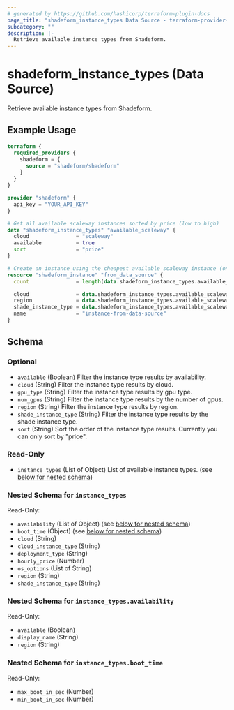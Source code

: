 ```yaml
---
# generated by https://github.com/hashicorp/terraform-plugin-docs
page_title: "shadeform_instance_types Data Source - terraform-provider-shadeform"
subcategory: ""
description: |-
  Retrieve available instance types from Shadeform.
---
```


# shadeform_instance_types (Data Source)

Retrieve available instance types from Shadeform.

## Example Usage

```terraform
terraform {
  required_providers {
    shadeform = {
      source = "shadeform/shadeform"
    }
  }
}

provider "shadeform" {
  api_key = "YOUR_API_KEY"
}

# Get all available scaleway instances sorted by price (low to high)
data "shadeform_instance_types" "available_scaleway" {
  cloud               = "scaleway"
  available           = true
  sort                = "price"
}

# Create an instance using the cheapest available scaleway instance (only if there is at least one instance available)
resource "shadeform_instance" "from_data_source" {
  count               = length(data.shadeform_instance_types.available_scaleway.instance_types) > 0 ? 1 : 0

  cloud               = data.shadeform_instance_types.available_scaleway.instance_types[0].cloud
  region              = data.shadeform_instance_types.available_scaleway.instance_types[0].availability[0].region
  shade_instance_type = data.shadeform_instance_types.available_scaleway.instance_types[0].shade_instance_type
  name                = "instance-from-data-source"
}
```

<!-- schema generated by tfplugindocs -->
## Schema

### Optional

- `available` (Boolean) Filter the instance type results by availability.
- `cloud` (String) Filter the instance type results by cloud.
- `gpu_type` (String) Filter the instance type results by gpu type.
- `num_gpus` (String) Filter the instance type results by the number of gpus.
- `region` (String) Filter the instance type results by region.
- `shade_instance_type` (String) Filter the instance type results by the shade instance type.
- `sort` (String) Sort the order of the instance type results. Currently you can only sort by "price".

### Read-Only

- `instance_types` (List of Object) List of available instance types. (see [below for nested schema](#nestedatt--instance_types))

<a id="nestedatt--instance_types"></a>
### Nested Schema for `instance_types`

Read-Only:

- `availability` (List of Object) (see [below for nested schema](#nestedobjatt--instance_types--availability))
- `boot_time` (Object) (see [below for nested schema](#nestedobjatt--instance_types--boot_time))
- `cloud` (String)
- `cloud_instance_type` (String)
- `deployment_type` (String)
- `hourly_price` (Number)
- `os_options` (List of String)
- `region` (String)
- `shade_instance_type` (String)

<a id="nestedobjatt--instance_types--availability"></a>
### Nested Schema for `instance_types.availability`

Read-Only:

- `available` (Boolean)
- `display_name` (String)
- `region` (String)


<a id="nestedobjatt--instance_types--boot_time"></a>
### Nested Schema for `instance_types.boot_time`

Read-Only:

- `max_boot_in_sec` (Number)
- `min_boot_in_sec` (Number)

